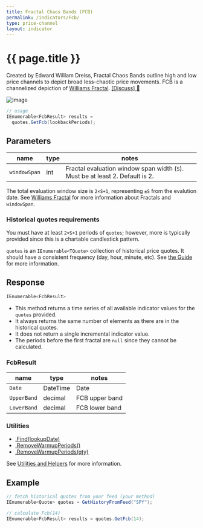 ```yaml
---
title: Fractal Chaos Bands (FCB)
permalink: /indicators/Fcb/
type: price-channel
layout: indicator
---
```


# {{ page.title }}

Created by Edward William Dreiss, Fractal Chaos Bands outline high and low price channels to depict broad less-chaotic price movements.  FCB is a channelized depiction of [Williams Fractal](../Fractal#content).
[[Discuss] :speech_balloon:]({{site.github.repository_url}}/discussions/347 "Community discussion about this indicator")

![image]({{site.charturl}}/Fcb.png)

```csharp
// usage
IEnumerable<FcbResult> results =
  quotes.GetFcb(lookbackPeriods);  
```

## Parameters

| name | type | notes
| -- |-- |--
| `windowSpan` | int | Fractal evaluation window span width (`S`).  Must be at least 2.  Default is 2.

The total evaluation window size is `2×S+1`, representing `±S` from the evalution date.  See [Williams Fractal](../Fractal#content) for more information about Fractals and `windowSpan`.

### Historical quotes requirements

You must have at least `2×S+1` periods of `quotes`; however, more is typically provided since this is a chartable candlestick pattern.

`quotes` is an `IEnumerable<TQuote>` collection of historical price quotes.  It should have a consistent frequency (day, hour, minute, etc).  See [the Guide]({{site.baseurl}}/guide/#historical-quotes) for more information.

## Response

```csharp
IEnumerable<FcbResult>
```

- This method returns a time series of all available indicator values for the `quotes` provided.
- It always returns the same number of elements as there are in the historical quotes.
- It does not return a single incremental indicator value.
- The periods before the first fractal are `null` since they cannot be calculated.

### FcbResult

| name | type | notes
| -- |-- |--
| `Date` | DateTime | Date
| `UpperBand` | decimal | FCB upper band
| `LowerBand` | decimal | FCB lower band

### Utilities

- [.Find(lookupDate)]({{site.baseurl}}/utilities#find-indicator-result-by-date)
- [.RemoveWarmupPeriods()]({{site.baseurl}}/utilities#remove-warmup-periods)
- [.RemoveWarmupPeriods(qty)]({{site.baseurl}}/utilities#remove-warmup-periods)

See [Utilities and Helpers]({{site.baseurl}}/utilities#utilities-for-indicator-results) for more information.

## Example

```csharp
// fetch historical quotes from your feed (your method)
IEnumerable<Quote> quotes = GetHistoryFromFeed("SPY");

// calculate Fcb(14)
IEnumerable<FcbResult> results = quotes.GetFcb(14);
```
